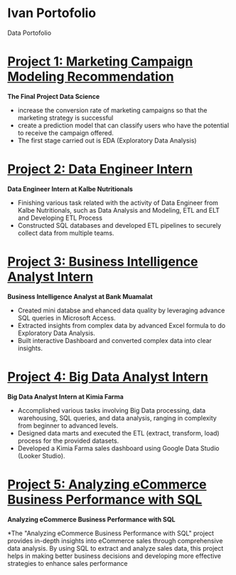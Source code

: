 # Ivan Portofolio
Data Portofolio

# [Project 1: Marketing Campaign Modeling Recommendation](https://github.com/ivanyudha/Marketing-Campaign)

**The Final Project Data Science**

* increase the conversion rate of marketing campaigns so that the marketing strategy is successful
* create a prediction model that can classify users who have the potential to receive the campaign offered.
* The first stage carried out is EDA (Exploratory Data Analysis)


# [Project 2: Data Engineer Intern](https://github.com/ivanyudha/Kalbe-Nutritionals)

**Data Engineer Intern at Kalbe Nutritionals**

* Finishing various task related with the activity of Data Engineer from Kalbe Nutritionals, such as Data Analysis and Modeling, ETL and ELT and Developing ETL Process
* Constructed SQL databases and developed ETL pipelines to securely collect data from multiple teams.


# [Project 3: Business Intelligence Analyst Intern](https://github.com/ivanyudha/BI-Analyst)

**Business Intelligence Analyst at Bank Muamalat**

* Created mini databse and ehanced data quality by leveraging advance SQL queries in Microsoft Access.
* Extracted insights from complex data by advanced Excel formula to do Exploratory Data Analysis.
* Built interactive Dashboard and converted complex data into clear insights.


# [Project 4: Big Data Analyst Intern](https://github.com/ivanyudha/Big-Data-Analytics)

**Big Data Analyst Intern at Kimia Farma**

* Accomplished various tasks involving Big Data processing, data warehousing, SQL queries, and data analysis, ranging in complexity from beginner to advanced levels.
* Designed data marts and executed the ETL (extract, transform, load) process for the provided datasets.
* Developed a Kimia Farma sales dashboard using Google Data Studio (Looker Studio).


# [Project 5: Analyzing eCommerce Business Performance with SQL](https://github.com/ivanyudha/Analyzing-with-SQL)

**Analyzing eCommerce Business Performance with SQL**

*The "Analyzing eCommerce Business Performance with SQL" project provides in-depth insights into eCommerce sales through comprehensive data analysis. By using SQL to extract and analyze sales data, this project helps in making better business decisions and developing more effective strategies to enhance sales performance







